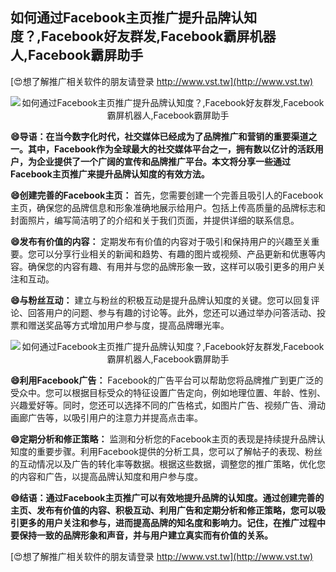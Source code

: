 ## **如何通过Facebook主页推广提升品牌认知度？,Facebook好友群发,Facebook霸屏机器人,Facebook霸屏助手**

[😍想了解推广相关软件的朋友请登录 http://www.vst.tw](http://www.vst.tw)

 <center><img src="https://vst.tw/MP4/tuiguang/png/6.png" alt="如何通过Facebook主页推广提升品牌认知度？,Facebook好友群发,Facebook霸屏机器人,Facebook霸屏助手"></center>

**😄导语：在当今数字化时代，社交媒体已经成为了品牌推广和营销的重要渠道之一。其中，Facebook作为全球最大的社交媒体平台之一，拥有数以亿计的活跃用户，为企业提供了一个广阔的宣传和品牌推广平台。本文将分享一些通过Facebook主页推广来提升品牌认知度的有效方法。**

**😄创建完善的Facebook主页：**
首先，您需要创建一个完善且吸引人的Facebook主页，确保您的品牌信息和形象准确地展示给用户。包括上传高质量的品牌标志和封面照片，编写简洁明了的介绍和关于我们页面，并提供详细的联系信息。

**😄发布有价值的内容：**
定期发布有价值的内容对于吸引和保持用户的兴趣至关重要。您可以分享行业相关的新闻和趋势、有趣的图片或视频、产品更新和优惠等内容。确保您的内容有趣、有用并与您的品牌形象一致，这样可以吸引更多的用户关注和互动。

**😄与粉丝互动：**
建立与粉丝的积极互动是提升品牌认知度的关键。您可以回复评论、回答用户的问题、参与有趣的讨论等。此外，您还可以通过举办问答活动、投票和赠送奖品等方式增加用户参与度，提高品牌曝光率。

 <center><img src="https://vst.tw/MP4/tuiguang/png/8.png" alt="如何通过Facebook主页推广提升品牌认知度？,Facebook好友群发,Facebook霸屏机器人,Facebook霸屏助手"></center>

**😄利用Facebook广告：**
Facebook的广告平台可以帮助您将品牌推广到更广泛的受众中。您可以根据目标受众的特征设置广告定向，例如地理位置、年龄、性别、兴趣爱好等。同时，您还可以选择不同的广告格式，如图片广告、视频广告、滑动画廊广告等，以吸引用户的注意力并提高点击率。

**😄定期分析和修正策略：**
监测和分析您的Facebook主页的表现是持续提升品牌认知度的重要步骤。利用Facebook提供的分析工具，您可以了解帖子的表现、粉丝的互动情况以及广告的转化率等数据。根据这些数据，调整您的推广策略，优化您的内容和广告，以提高品牌认知度和用户参与度。

**😄结语：通过Facebook主页推广可以有效地提升品牌的认知度。通过创建完善的主页、发布有价值的内容、积极互动、利用广告和定期分析和修正策略，您可以吸引更多的用户关注和参与，进而提高品牌的知名度和影响力。记住，在推广过程中要保持一致的品牌形象和声音，并与用户建立真实而有价值的关系。**

[😍想了解推广相关软件的朋友请登录 http://www.vst.tw](http://www.vst.tw)



